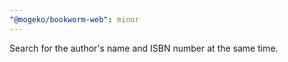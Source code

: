 ```yaml
---
"@mogeko/bookworm-web": minor
---
```


Search for the author's name and ISBN number at the same time.
